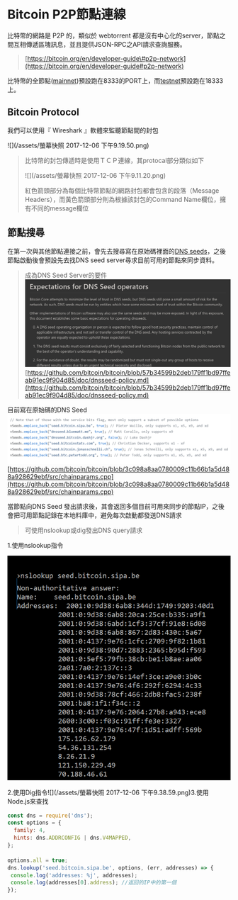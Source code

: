 # Bitcoin P2P節點連線

比特幣的網路是 P2P 的，類似於 webtorrent 都是沒有中心化的server，節點之間互相傳遞區塊訊息，並且提供JSON-RPC之API請求查詢服務。

> [https://bitcoin.org/en/developer-guide\#p2p-network](https://bitcoin.org/en/developer-guide#p2p-network)

比特幣的全節點\([mainnet](https://www.gitbook.com/book/easonwang01/e/edit#)\)預設跑在8333的PORT上，而[testnet](https://www.gitbook.com/book/easonwang01/e/edit#)預設跑在18333上。

## Bitcoin Protocol

我們可以使用『 Wireshark 』軟體來監聽節點間的封包

![](/assets/螢幕快照 2017-12-06 下午9.19.50.png)

> 比特幣的封包傳遞時是使用ＴＣＰ連線，其protocal部分類似如下
>
> ![](/assets/螢幕快照 2017-12-06 下午9.11.20.png)
>
> 紅色箭頭部分為每個比特幣節點的網路封包都會包含的段落（Message Headers），而黃色箭頭部分則為根據該封包的Command Name欄位，擁有不同的message欄位

## 節點搜尋

在第一次與其他節點連接之前，會先去搜尋寫在原始碼裡面的[DNS seeds](https://bitcoin.org/en/glossary/dns-seed)，之後節點啟動後會預設先去找DNS seed server尋求目前可用的節點來同步資料。

> 成為DNS Seed Server的要件![](/assets/234.png)[https://github.com/bitcoin/bitcoin/blob/57b34599b2deb179ff1bd97ffeab91ec9f904d85/doc/dnsseed-policy.md](https://github.com/bitcoin/bitcoin/blob/57b34599b2deb179ff1bd97ffeab91ec9f904d85/doc/dnsseed-policy.md)

目前寫在原始碼的DNS Seed![](/assets/9876.png)[https://github.com/bitcoin/bitcoin/blob/3c098a8aa0780009c11b66b1a5d488a928629ebf/src/chainparams.cpp](https://github.com/bitcoin/bitcoin/blob/3c098a8aa0780009c11b66b1a5d488a928629ebf/src/chainparams.cpp)

當節點向DNS Seed 發出請求後，其會返回多個目前可用來同步的節點IP，之後會把可用節點記錄在本地料庫中，避免每次啟動都發送DNS請求

> 可使用nslookup或dig發出DNS query請求

1.使用nslookup指令

![](/assets/98798.png)

2.使用Dig指令![](/assets/螢幕快照 2017-12-06 下午9.38.59.png)3.使用Node.js來查找

```js
const dns = require('dns');
const options = {
  family: 4,
  hints: dns.ADDRCONFIG | dns.V4MAPPED,
};

options.all = true;
dns.lookup('seed.bitcoin.sipa.be', options, (err, addresses) => {
 console.log('addresses: %j', addresses);
 console.log(addresses[0].address); //返回的IP中的第一個
});
```

## 




